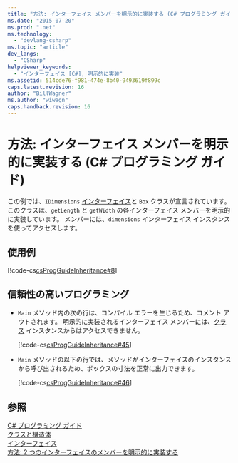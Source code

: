 ```yaml
---
title: "方法: インターフェイス メンバーを明示的に実装する (C# プログラミング ガイド) | Microsoft Docs"
ms.date: "2015-07-20"
ms.prod: ".net"
ms.technology: 
  - "devlang-csharp"
ms.topic: "article"
dev_langs: 
  - "CSharp"
helpviewer_keywords: 
  - "インターフェイス [C#], 明示的に実装"
ms.assetid: 514cde76-f981-474e-8b40-9493619f899c
caps.latest.revision: 16
author: "BillWagner"
ms.author: "wiwagn"
caps.handback.revision: 16
---
```

# 方法: インターフェイス メンバーを明示的に実装する (C# プログラミング ガイド)
この例では、`IDimensions` [インターフェイス](../../../csharp/language-reference/keywords/interface.md)と `Box` クラスが宣言されています。このクラスは、`getLength` と `getWidth` の各インターフェイス メンバーを明示的に実装しています。  メンバーには、`dimensions` インターフェイス インスタンスを使ってアクセスします。  
  
## 使用例  
 [!code-cs[csProgGuideInheritance#8](../../../csharp/programming-guide/classes-and-structs/codesnippet/csharp/how-to-explicitly-implem_1_1.cs)]  
  
## 信頼性の高いプログラミング  
  
-   `Main` メソッド内の次の行は、コンパイル エラーを生じるため、コメント アウトされます。  明示的に実装されるインターフェイス メンバーには、[クラス](../../../csharp/language-reference/keywords/class.md) インスタンスからはアクセスできません。  
  
     [!code-cs[csProgGuideInheritance#45](../../../csharp/programming-guide/classes-and-structs/codesnippet/csharp/how-to-explicitly-implem_1_2.cs)]  
  
-   `Main` メソッドの以下の行では、メソッドがインターフェイスのインスタンスから呼び出されるため、ボックスの寸法を正常に出力できます。  
  
     [!code-cs[csProgGuideInheritance#46](../../../csharp/programming-guide/classes-and-structs/codesnippet/csharp/how-to-explicitly-implem_1_3.cs)]  
  
## 参照  
 [C\# プログラミング ガイド](../../../csharp/programming-guide/index.md)   
 [クラスと構造体](../../../csharp/programming-guide/classes-and-structs/index.md)   
 [インターフェイス](../../../csharp/programming-guide/interfaces/index.md)   
 [方法: 2 つのインターフェイスのメンバーを明示的に実装する](../../../csharp/programming-guide/interfaces/how-to-explicitly-implement-members-of-two-interfaces.md)